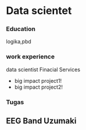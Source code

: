 # Data scientet

### Education
logika,pbd

### work experience
data scientist  Finacial Services
- big impact project1!
- big impact project2!

### Tugas
EEG Band Uzumaki
-
